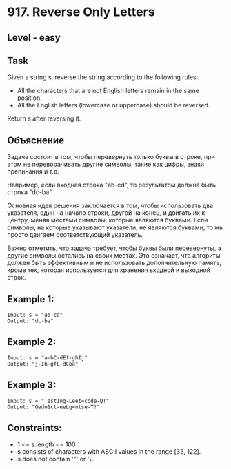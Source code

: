 # 917. Reverse Only Letters


## Level - easy


## Task
Given a string s, reverse the string according to the following rules:
- All the characters that are not English letters remain in the same position.
- All the English letters (lowercase or uppercase) should be reversed.

Return s after reversing it.


## Объяснение
Задача состоит в том, чтобы перевернуть только буквы в строке, при этом не переворачивать другие символы, 
такие как цифры, знаки препинания и т.д.

Например, если входная строка "ab-cd", то результатом должна быть строка "dc-ba".

Основная идея решения заключается в том, чтобы использовать два указателя, один на начало строки, другой на конец, 
и двигать их к центру, меняя местами символы, которые являются буквами. 
Если символы, на которые указывают указатели, не являются буквами, то мы просто двигаем соответствующий указатель.

Важно отметить, что задача требует, чтобы буквы были перевернуты, а другие символы остались на своих местах. 
Это означает, что алгоритм должен быть эффективным и не использовать дополнительную память, кроме тех, 
которая используется для хранения входной и выходной строк.


## Example 1:
````
Input: s = "ab-cd"
Output: "dc-ba"
````


## Example 2:
````
Input: s = "a-bC-dEf-ghIj"
Output: "j-Ih-gfE-dCba"
````


## Example 3:
````
Input: s = "Test1ng-Leet=code-Q!"
Output: "Qedo1ct-eeLg=ntse-T!"
````

## Constraints:
- 1 <= s.length <= 100
- s consists of characters with ASCII values in the range [33, 122].
- s does not contain '\"' or '\\'.